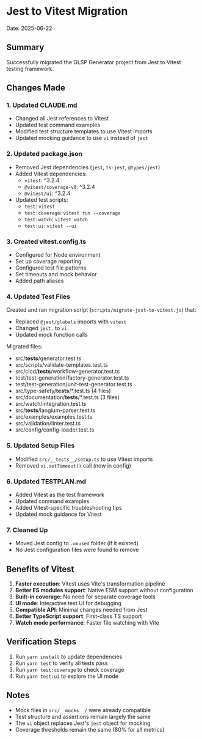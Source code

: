 # Jest to Vitest Migration

Date: 2025-06-22

## Summary
Successfully migrated the GLSP Generator project from Jest to Vitest testing framework.

## Changes Made

### 1. Updated CLAUDE.md
- Changed all Jest references to Vitest
- Updated test command examples
- Modified test structure templates to use Vitest imports
- Updated mocking guidance to use `vi` instead of `jest`

### 2. Updated package.json
- Removed Jest dependencies (`jest`, `ts-jest`, `@types/jest`)
- Added Vitest dependencies:
  - `vitest`: ^3.2.4
  - `@vitest/coverage-v8`: ^3.2.4
  - `@vitest/ui`: ^3.2.4
- Updated test scripts:
  - `test`: `vitest`
  - `test:coverage`: `vitest run --coverage`
  - `test:watch`: `vitest watch`
  - `test:ui`: `vitest --ui`

### 3. Created vitest.config.ts
- Configured for Node environment
- Set up coverage reporting
- Configured test file patterns
- Set timeouts and mock behavior
- Added path aliases

### 4. Updated Test Files
Created and ran migration script (`scripts/migrate-jest-to-vitest.js`) that:
- Replaced `@jest/globals` imports with `vitest`
- Changed `jest.` to `vi.`
- Updated mock function calls

Migrated files:
- src/__tests__/generator.test.ts
- src/scripts/validate-templates.test.ts
- src/cicd/__tests__/workflow-generator.test.ts
- test/test-generation/factory-generator.test.ts
- test/test-generation/unit-test-generator.test.ts
- src/type-safety/__tests__/*.test.ts (4 files)
- src/documentation/__tests__/*.test.ts (3 files)
- src/watch/integration.test.ts
- src/__tests__/langium-parser.test.ts
- src/examples/examples.test.ts
- src/validation/linter.test.ts
- src/config/config-loader.test.ts

### 5. Updated Setup Files
- Modified `src/__tests__/setup.ts` to use Vitest imports
- Removed `vi.setTimeout()` call (now in config)

### 6. Updated TESTPLAN.md
- Added Vitest as the test framework
- Updated command examples
- Added Vitest-specific troubleshooting tips
- Updated mock guidance for Vitest

### 7. Cleaned Up
- Moved Jest config to `.unused` folder (if it existed)
- No Jest configuration files were found to remove

## Benefits of Vitest

1. **Faster execution**: Vitest uses Vite's transformation pipeline
2. **Better ES modules support**: Native ESM support without configuration
3. **Built-in coverage**: No need for separate coverage tools
4. **UI mode**: Interactive test UI for debugging
5. **Compatible API**: Minimal changes needed from Jest
6. **Better TypeScript support**: First-class TS support
7. **Watch mode performance**: Faster file watching with Vite

## Verification Steps

1. Run `yarn install` to update dependencies
2. Run `yarn test` to verify all tests pass
3. Run `yarn test:coverage` to check coverage
4. Run `yarn test:ui` to explore the UI mode

## Notes

- Mock files in `src/__mocks__/` were already compatible
- Test structure and assertions remain largely the same
- The `vi` object replaces Jest's `jest` object for mocking
- Coverage thresholds remain the same (80% for all metrics)